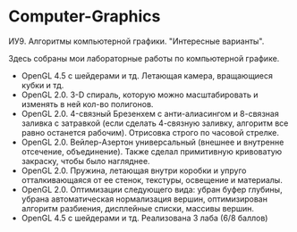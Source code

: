 # Computer-Graphics
ИУ9. Алгоритмы компьютерной графики. "Интересные варианты".

Здесь собраны мои лабораторные работы по компьютерной графике.
- OpenGL 4.5 с шейдерами и тд. Летающая камера, вращающиеся кубки и тд.
- OpenGL 2.0. 3-D спираль, которую можно масштабировать и изменять в ней кол-во полигонов.
- OpenGL 2.0. 4-связный Брезенхем с анти-алиасингом и 8-связная заливка с затравкой (если сделать 4-связную заливку, алгоритм все равно останется рабочим). Отрисовка строго по часовой стрелке.
- OpenGL 2.0. Вейлер-Азертон универсальный (внешнее и внутренне отсечение, объединение). Также сделал примитивную кривоватую закраску, чтобы было нагляднее.
- OpenGL 2.0. Пружина, летающая внутри коробки и упруго отталкивающаяся от ее стенок, текстуры, освещение и материалы.
- OpenGL 2.0. Оптимизации следующего вида: убран буфер глубины, убрана автоматическая нормализация вершин, оптимизирован алгоритм разбиения, дисплейные списки, массивы вершин.
- OpenGL 4.5 с шейдерами и тд. Реализована 3 лаба (6/8 баллов)
